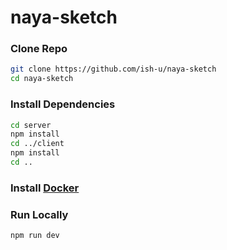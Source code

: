 # naya-sketch

### Clone Repo

```bash
git clone https://github.com/ish-u/naya-sketch
cd naya-sketch
```

### Install Dependencies

```bash
cd server
npm install
cd ../client
npm install
cd ..
```

### Install [Docker](https://www.docker.com/)

### Run Locally

```bash
npm run dev
```

